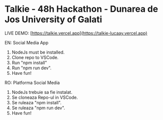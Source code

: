 # Talkie - 48h Hackathon - Dunarea de Jos University of Galati 

LIVE DEMO: [https://talkie.vercel.app](https://talkie-lucaay.vercel.app)

EN:
Social Media App

1. NodeJs must be installed.
2. Clone repo to VSCode.
3. Run "npm install"
4. Run "npm run dev".
5. Have fun!

RO:
Platforma Social Media

1. NodeJs trebuie sa fie instalat.
2. Se cloneaza Repo-ul in VSCode.
3. Se ruleaza "npm install".
4. Se ruleaza "npm run dev".
5. Have fun!
